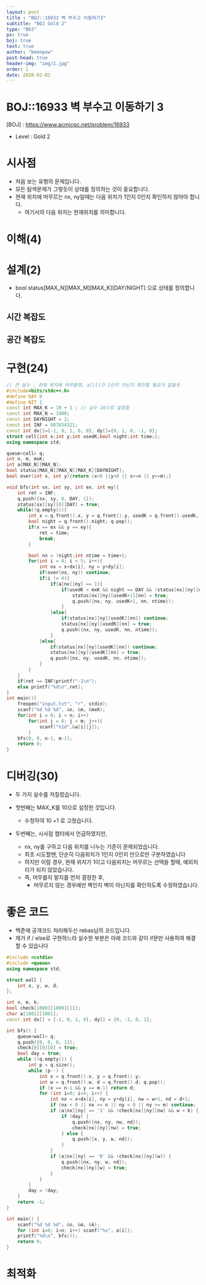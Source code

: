 ```yaml
---
layout: post
title : "BOJ::16933 벽 부수고 이동하기3"
subtitle: "BOJ Gold 2"
type: "BOJ"
ps: true
boj: true
text: true
author: "beenpow"
post-head: true
header-img: "img/1.jpg"
order: 1
date: 2020-02-01
---
```


# BOJ::16933 벽 부수고 이동하기 3
[BOJ] : <https://www.acmicpc.net/problem/16933>
- Level : Gold 2

# 시사점
- 처음 보는 유형의 문제입니다.
- 모든 탐색문제가 그렇듯이 상태를 정의하는 것이 중요합니다.
- 현재 위치에 머무르는 nx, ny일때는 다음 위치가 1인지 0인지 확인하지 않아야 합니다.
  - 여기서의 다음 위치는 현재위치를 의미합니다.

# 이해(4)


# 설계(2)
- bool status[MAX_N][MAX_M][MAX_K][DAY/NIGHT] 으로 상태를 정의합니다.

## 시간 복잡도

## 공간 복잡도

# 구현(24)

```cpp
// 큰 실수 : 현재 위치에 머무를땐, a[][]가 1인지 아닌지 확인할 필요가 없을듯
#include<bits/stdc++.h>
#define DAY 0
#define NIT 1
const int MAX_K = 10 + 1 ; // 실수 10으로 설정함
const int MAX_N = 1000;
const int DAYNIGHT = 2;
const int INF = 987654321;
const int dx[]={-1, 0, 1, 0, 0}, dy[]={0, 1, 0, -1, 0};
struct cell{int x;int y;int usedK;bool night;int time;};
using namespace std;

queue<cell> q;
int n, m, mxK;
int a[MAX_N][MAX_N];
bool status[MAX_N][MAX_N][MAX_K][DAYNIGHT];
bool over(int x, int y){return (x<0 ||y<0 || x>=n || y>=m);}

void bfs(int sx, int sy, int ex, int ey){
    int ret = INF;
    q.push({sx, sy, 0, DAY, 1});
    status[sx][sy][0][DAY] = true;
    while(!q.empty()){
        int x = q.front().x, y = q.front().y, usedK = q.front().usedK, time = q.front().time;
        bool night = q.front().night; q.pop();
        if(x == ex && y == ey){
            ret = time;
            break;
        }

        bool nn = !night;int ntime = time+1;
        for(int i = 0; i < 5; i++){
            int nx = x+dx[i], ny = y+dy[i];
            if(over(nx, ny)) continue;
            if(i != 4){
                if(a[nx][ny] == 1){
                    if(usedK < mxK && night == DAY && !status[nx][ny][usedK+1][nn]){
                        status[nx][ny][usedK+1][nn] = true;
                        q.push({nx, ny, usedK+1, nn, ntime});
                    }
                }else{
                    if(status[nx][ny][usedK][nn]) continue;
                    status[nx][ny][usedK][nn] = true;
                    q.push({nx, ny, usedK, nn, ntime});
                }
            }else{
                if(status[nx][ny][usedK][nn]) continue;
                status[nx][ny][usedK][nn] = true;
                q.push({nx, ny, usedK, nn, ntime});
            }
        }
    }
    if(ret == INF)printf("-1\n");
    else printf("%d\n",ret);
}
int main(){
    freopen("input.txt", "r", stdin);
    scanf("%d %d %d", &n, &m, &mxK);
    for(int i = 0; i < n; i++)
        for(int j = 0; j < m; j++){
            scanf("%1d",&a[i][j]);
        }
    bfs(0, 0, n-1, m-1);
    return 0;
}
```

# 디버깅(30)
- 두 가지 실수를 저질렀습니다.
- 첫번째는 MAX_K를 10으로 설정한 것입니다.
  - 수정하여 10 +1 로 고쳤습니다.

- 두번째는, 시사점 챕터에서 언급하였지만,
  - nx, ny를 구하고 다음 위치를 나누는 기준이 문제되었습니다.
  - 최초 시도할땐, 단순히 다음위치가 1인지 0인지 만으로만 구분하였습니다
  - 하지만 이럴 경우, 현재 위치가 1이고 다음위치는 머무르는 선택을 할때, 예외처리가 되지 않았습니다.
  - 즉, 머무를지 말지를 먼저 결정한 후,
    - 머무르지 않는 경우에만 벽인지 벽이 아닌지를 확인하도록 수정하였습니다.

# 좋은 코드
- 백준에 공개코드 처리해두신 rebas님의 코드입니다.
- 제가 if / else로 구현하느라 실수한 부분은 아래 코드와 같이 if문만 사용하여 해결할 수 있습니다

```cpp
#include <cstdio>
#include <queue>
using namespace std;

struct wall {
    int x, y, w, d;
};

int n, m, k;
bool check[1000][1000][11];
char a[1001][1001];
const int dx[] = {-1, 0, 1, 0}, dy[] = {0, -1, 0, 1};

int bfs() {
    queue<wall> q;
    q.push({0, 0, 0, 1});
    check[0][0][0] = true;
    bool day = true;
    while (!q.empty()) {
        int p = q.size();
        while (p--) {
            int x = q.front().x, y = q.front().y;
            int w = q.front().w, d = q.front().d; q.pop();
            if (x == n-1 && y == m-1) return d;
            for (int i=0; i<4; i++) {
                int nx = x+dx[i], ny = y+dy[i], nw = w+1, nd = d+1;
                if (nx < 0 || nx >= n || ny < 0 || ny >= m) continue;
                if (a[nx][ny] == '1' && !check[nx][ny][nw] && w < k) {
                    if (day) {
                        q.push({nx, ny, nw, nd});
                        check[nx][ny][nw] = true;
                    } else {
                        q.push({x, y, w, nd});
                    }
                }
                if (a[nx][ny] == '0' && !check[nx][ny][w]) {
                    q.push({nx, ny, w, nd});
                    check[nx][ny][w] = true;
                }
            }
        }
        day = !day;
    }
    return -1;
}

int main() {
    scanf("%d %d %d", &n, &m, &k);
    for (int i=0; i<n; i++) scanf("%s", a[i]);
    printf("%d\n", bfs());
    return 0;
}
```

# 최적화

